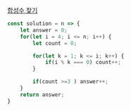 [합성수 찾기](https://school.programmers.co.kr/learn/courses/30/lessons/120846)

```js
const solution = n => {
    let answer = 0;
    for(let i = 4; i <= n; i++) {
        let count = 0;

        for(let k = 1; k <= i; k++) {
            if(i % k === 0) count++;
        }

        if(count >=3 ) answer++;
    }
    return answer;
}
```
